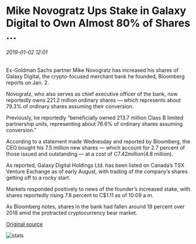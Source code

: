 # Mike Novogratz Ups Stake in Galaxy Digital to Own Almost 80% of Shares ...

###### 2019-01-02 12:01

Ex-Goldman Sachs partner Mike Novogratz has increased his shares of Galaxy Digital, the crypto-focused merchant bank he founded, Bloomberg reports on Jan. 2.

Novogratz, who also serves as chief executive officer of the bank, now reportedly owns 221.2 million ordinary shares — which represents about 79.3% of ordinary shares assuming their conversion.

Previously, he reportedly “beneficially owned 213.7 million Class B limited partnership units, representing about 76.6% of ordinary shares assuming conversion.”

According to a statement made Wednesday and reported by Bloomberg, the CEO bought his 7.5 million new shares — which account for 2.7 percent of those issued and outstanding — at a cost of C$7.42 million ($4.8 million).

As reported, Galaxy Digital Holdings Ltd. has been listed on Canada’s TSX Venture Exchange as of early August, with trading of the company’s shares getting off to a rocky start.

Markets responded positively to news of the founder’s increased stake, with shares reportedly rising 7.8 percent to C$1.11 as of 10:09 a.m.

As Bloomberg notes, shares in the bank had fallen around 19 percent over 2018 amid the protracted cryptocurrency bear market.

[Original source](https://cointelegraph.com/news/mike-novogratz-ups-stake-in-galaxy-digital-to-own-almost-80-of-shares)

![stats](https://c.statcounter.com/11760860/0/a89fa40b/1/ "stats")